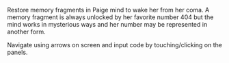 Restore memory fragments in Paige mind to wake her from her coma. A memory fragment is always unlocked by her favorite number 404 but the mind works in mysterious ways and her number may be represented in another form.

Navigate using arrows on screen and input code by touching/clicking on the panels.